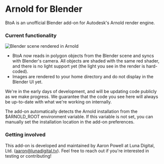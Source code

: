 # Arnold for Blender #

BtoA is an unofficial Blender add-on for Autodesk's Arnold render engine.

### Current functionality ###

![Blender scene rendered in Arnold](https://bitbucket.org/luna-digital/btoa/raw/f4e5d6c9932bfd0b63298debdb61eb0a18e0d590/examples/polygonal_geometry.jpg)

* BtoA now reads in polygon objects from the Blender scene and syncs with Blender's camera. All objects are shaded with the same red shader, and there is no light support yet (the light you see in the render is hard-coded).
* Images are rendered to your home directory and do not display in the Blender UI yet.

We're in the early days of development, and will be updating code publicly as we make progress. We guarantee that the code you see here will always be up-to-date with what we're working on internally.

The add-on automatically detects the Arnold installation from the $ARNOLD_ROOT environment variable. If this variable is not set, you can manually set the installation location in the add-on preferences.

### Getting involved ###
This add-on is developed and maintained by Aaron Powell at Luna Digital, Ltd. (aaron@lunadigital.tv). Feel free to reach out if you're interested in testing or contributing!